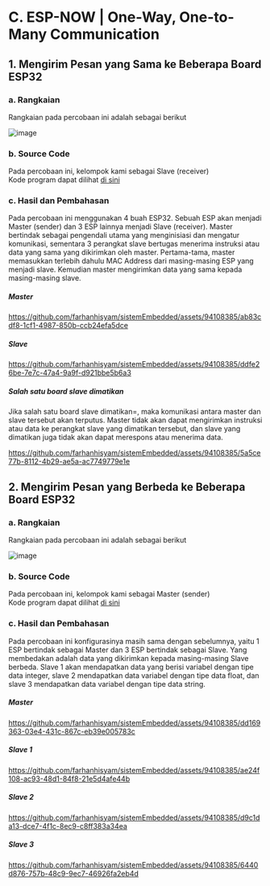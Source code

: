 # C. ESP-NOW | One-Way, One-to-Many Communication

## 1. Mengirim Pesan yang Sama ke Beberapa Board ESP32

### a. Rangkaian
Rangkaian pada percobaan ini adalah sebagai berikut

![image](https://github.com/farhanhisyam/sistemEmbedded/assets/94108385/2c907615-7790-4963-b513-1075e417561c)

### b. Source Code
Pada percobaan ini, kelompok kami sebagai Slave (receiver) <br>
Kode program dapat dilihat <a href="1.%20Mengirim%20Pesan%20yang%20Sama%20Ke%20Beberapa%20Board%20ESP32/4_ESP_collab/4_ESP_collab.ino">di sini</a>

### c. Hasil dan Pembahasan
Pada percobaan ini menggunakan 4 buah ESP32. Sebuah ESP akan menjadi Master (sender) dan 3 ESP lainnya menjadi Slave (receiver).
Master bertindak sebagai pengendali utama yang menginisiasi dan mengatur komunikasi, sementara 3 perangkat slave bertugas menerima instruksi atau data yang sama yang dikirimkan oleh master.
Pertama-tama, master memasukkan terlebih dahulu MAC Address dari masing-masing ESP yang menjadi slave. Kemudian master mengirimkan data yang sama kepada masing-masing slave.

##### Master

https://github.com/farhanhisyam/sistemEmbedded/assets/94108385/ab83cdf8-1cf1-4987-850b-ccb24efa5dce

##### Slave

https://github.com/farhanhisyam/sistemEmbedded/assets/94108385/ddfe26be-7e7c-47a4-9a9f-d921bbe5b6a3


##### Salah satu board slave dimatikan
Jika salah satu board slave dimatikan=, maka komunikasi antara master dan slave tersebut akan terputus. Master tidak akan dapat mengirimkan instruksi atau data ke perangkat slave yang dimatikan tersebut, dan slave yang dimatikan juga tidak akan dapat merespons atau menerima data.

https://github.com/farhanhisyam/sistemEmbedded/assets/94108385/5a5ce77b-8112-4b29-ae5a-ac7749779e1e


## 2. Mengirim Pesan yang Berbeda ke Beberapa Board ESP32

### a. Rangkaian
Rangkaian pada percobaan ini adalah sebagai berikut

![image](https://github.com/farhanhisyam/sistemEmbedded/assets/94108385/2c907615-7790-4963-b513-1075e417561c)

### b. Source Code
Pada percobaan ini, kelompok kami sebagai Master (sender) <br>
Kode program dapat dilihat <a href="2.%20Mengirim%20Pesan%20yang%20Berbeda%20Ke%20Beberapa%20Board%20ESP32/4_ESP_collab_beda_pesan">di sini</a>

### c. Hasil dan Pembahasan
Pada percobaan ini konfigurasinya masih sama dengan sebelumnya, yaitu 1 ESP bertindak sebagai Master dan 3 ESP bertindak sebagai Slave. Yang membedakan adalah data
yang dikirimkan kepada masing-masing Slave berbeda. Slave 1 akan mendapatkan data yang berisi variabel dengan tipe data integer, slave 2 mendapatkan data variabel dengan tipe data float, 
dan slave 3 mendapatkan data variabel dengan tipe data string.


##### Master

https://github.com/farhanhisyam/sistemEmbedded/assets/94108385/dd169363-03e4-431c-867c-eb39e005783c

##### Slave 1

https://github.com/farhanhisyam/sistemEmbedded/assets/94108385/ae24f108-ac93-48d1-84f8-21e5d4afe44b

##### Slave 2

https://github.com/farhanhisyam/sistemEmbedded/assets/94108385/d9c1da13-dce7-4f1c-8ec9-c8ff383a34ea

##### Slave 3

https://github.com/farhanhisyam/sistemEmbedded/assets/94108385/6440d876-757b-48c9-9ec7-46926fa2eb4d

